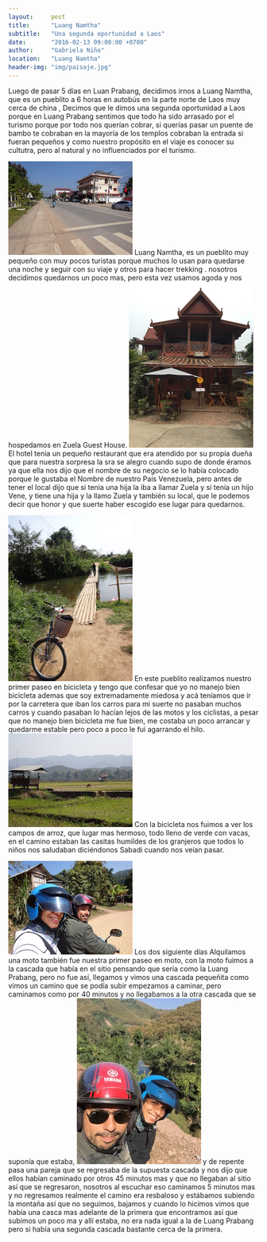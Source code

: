 ```yaml
---
layout:     post
title:      "Luang Namtha"
subtitle:   "Una segunda oportunidad a Laos"
date:       "2016-02-13 09:00:00 +0700"
author:     "Gabriela Niño"
location:   "Luang Namtha"
header-img: "img/paisaje.jpg"
---
```

Luego de pasar 5 días en Luan Prabang, decidimos irnos a Luang Namtha, que es un pueblito a 6 horas en autobús  en la parte norte  de Laos muy cerca de china , Decimos que le dimos una segunda oportunidad a Laos porque en Luang Prabang sentimos que todo ha  sido arrasado por el turismo porque por todo nos querían cobrar, si querías pasar un puente de bambo te cobraban en la mayoría de los templos cobraban la entrada si fueran pequeños y como nuestro   propósito en el viaje es conocer su cultutra, pero al natural y no influenciados por el turismo.

![L: calle-princial][1] Luang Namtha, es un pueblito muy pequeño con muy pocos turistas porque muchos lo usan para quedarse una noche y seguir con su viaje y otros para hacer trekking . nosotros  decidimos quedarnos un poco mas, pero esta vez usamos agoda y nos hospedamos  en Zuela Guest House. ![R: restaurant-zuela][2]  El hotel tenia un pequeño restaurant que era atendido por su propia dueña que para nuestra sorpresa la sra se alegro cuando supo de donde éramos ya que ella nos dijo que el nombre de su negocio se lo había colocado porque le gustaba el Nombre de nuestro País Venezuela, pero antes de tener el local dijo que si tenia una hija la iba a llamar Zuela y si tenia un hijo Vene, y tiene una hija y la llamo Zuela y también su local, que le podemos decir que honor y que suerte haber escogido ese lugar para quedarnos.


![L: paseo-bici][3] En este pueblito realizamos nuestro primer paseo en bicicleta y tengo que confesar que yo no manejo bien bicicleta ademas que soy extremadamente miedosa y acá teníamos que ir por la carretera que iban los carros para mi suerte no pasaban muchos carros y cuando pasaban lo hacían lejos de las motos y los ciclistas, a pesar que no manejo bien bicicleta me fue bien, me costaba un poco arrancar y quedarme estable pero poco a poco le fui agarrando el hilo. ![R: paisaje-bici][4] Con la bicicleta nos fuimos a ver los campos de arroz, que lugar mas hermoso, todo lleno de verde con vacas, en el camino estaban las casitas humildes de los granjeros que todos lo niños nos saludaban diciéndonos Sabadi cuando nos veían pasar.

![L: paseo-moto][5] Los dos siguiente días Alquilamos una moto también fue nuestra primer paseo en moto, con la moto fuimos a la cascada que había en el sitio pensando que sería como la Luang Prabang, pero no fue así, llegamos y vimos una cascada pequeñita como vimos un camino que se podía subir empezamos a caminar, pero caminamos como por 40 minutos y no llegabamos a la otra cascada que se suponía que estaba, ![R: paisaje-moto][6] y de repente pasa una pareja que se regresaba de la supuesta cascada y nos dijo que ellos habían caminado por otros 45 minutos mas y que no llegaban al sitio así que se regresaron, nosotros al escuchar eso caminamos 5 minutos mas y no regresamos realmente el camino era resbaloso y estábamos subiendo la montaña así que no seguimos, bajamos y cuando lo hicimos vimos que había una casca mas adelante de la primera que encontramos así que subimos un poco ma y allí estaba, no era nada igual a la de Luang Prabang pero si había una segunda cascada bastante cerca de la primera.

[1]: /img/calle-principal.jpg
[2]: /img/restaurant-zuela.jpg
[3]: /img/paseo-bici.jpg
[4]: /img/paisaje-bici.jpg
[5]: /img/paseo-moto.jpg
[6]: /img/paisaje-moto.jpg
